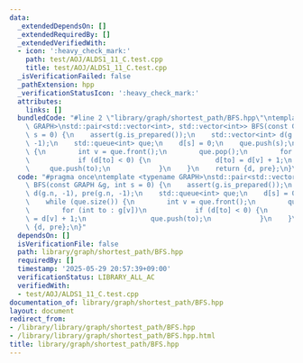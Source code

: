```yaml
---
data:
  _extendedDependsOn: []
  _extendedRequiredBy: []
  _extendedVerifiedWith:
  - icon: ':heavy_check_mark:'
    path: test/AOJ/ALDS1_11_C.test.cpp
    title: test/AOJ/ALDS1_11_C.test.cpp
  _isVerificationFailed: false
  _pathExtension: hpp
  _verificationStatusIcon: ':heavy_check_mark:'
  attributes:
    links: []
  bundledCode: "#line 2 \"library/graph/shortest_path/BFS.hpp\"\ntemplate <typename\
    \ GRAPH>\nstd::pair<std::vector<int>, std::vector<int>> BFS(const GRAPH &g, int\
    \ s = 0) {\n    assert(g.is_prepared());\n    std::vector<int> d(g.n, -1), pre(g.n,\
    \ -1);\n    std::queue<int> que;\n    d[s] = 0;\n    que.push(s);\n    while (que.size())\
    \ {\n        int v = que.front();\n        que.pop();\n        for (int to : g[v])\n\
    \            if (d[to] < 0) {\n                d[to] = d[v] + 1;\n           \
    \     que.push(to);\n            }\n    }\n    return {d, pre};\n}\n"
  code: "#pragma once\ntemplate <typename GRAPH>\nstd::pair<std::vector<int>, std::vector<int>>\
    \ BFS(const GRAPH &g, int s = 0) {\n    assert(g.is_prepared());\n    std::vector<int>\
    \ d(g.n, -1), pre(g.n, -1);\n    std::queue<int> que;\n    d[s] = 0;\n    que.push(s);\n\
    \    while (que.size()) {\n        int v = que.front();\n        que.pop();\n\
    \        for (int to : g[v])\n            if (d[to] < 0) {\n                d[to]\
    \ = d[v] + 1;\n                que.push(to);\n            }\n    }\n    return\
    \ {d, pre};\n}"
  dependsOn: []
  isVerificationFile: false
  path: library/graph/shortest_path/BFS.hpp
  requiredBy: []
  timestamp: '2025-05-29 20:57:39+09:00'
  verificationStatus: LIBRARY_ALL_AC
  verifiedWith:
  - test/AOJ/ALDS1_11_C.test.cpp
documentation_of: library/graph/shortest_path/BFS.hpp
layout: document
redirect_from:
- /library/library/graph/shortest_path/BFS.hpp
- /library/library/graph/shortest_path/BFS.hpp.html
title: library/graph/shortest_path/BFS.hpp
---
```

